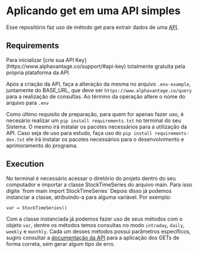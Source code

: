 # Aplicando get em uma API simples

Esse repositório faz uso de método get para extrair dados de uma [API](https://www.alphavantage.co/documentation/).

<h2>Requirements</h2>
Para inicializar [crie sua API Key](https://www.alphavantage.co/support/#api-key) totalmente gratuita pela própria plataforma da API. 


Após a criação da API, faça a alteração da mesma no arquivo `.env-example`, juntamente do BASE_URL, que deve ser `https://www.alphavantage.co/query`
para a realização de consultas. Ao término da operação altere o nome do arquivo para `.env` 

Como último requisito de preparação, para quem for apenas fazer uso, é necesário realizar um `pip install requirements.txt` no terminal do seu Sistema.
O mesmo irá instalar os pacotes necessários para a utilização da API. Caso seja de uso para estudo, faça uso do `pip install requirements-dev.txt` 
ele irá instalar os pacotes necessários para o desenvolvimento e aprimoramento do programa.

<h2>Execution</h2>
No terminal é necessário acessar o diretório do projeto dentro do seu computador e importar a classe StockTimeSeries do arquivo main. Para isso digite `from main import StockTimeSeries`
Depois disso já podemos instanciar a classe, atribuindo-a para alguma variável. Por exemplo:

`var = StockTimeSeries()`

Com a classe instanciada já podemos fazer uso de seus métodos com o objeto `var`, dentre os métodos temos consultas no modo `intraday`, `daily`,
`weekly` e `monthly`. Cada um desses métodos possui parâmetros específicos, sugiro consultar a [documentação da API](https://www.alphavantage.co/documentation/) para a aplicação dos GETs de forma
correta, sem gerar algum tipo de erro.

